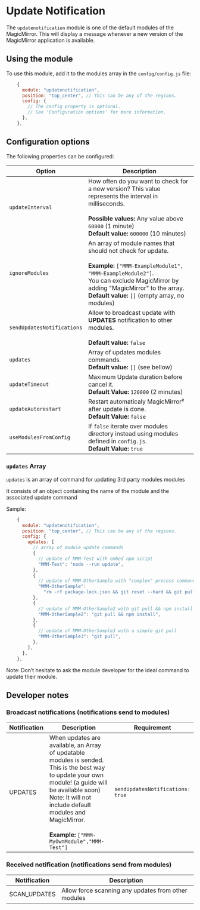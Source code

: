# Update Notification

The `updatenotification` module is one of the default modules of the
MagicMirror. This will display a message whenever a new version of the
MagicMirror application is available.

## Using the module

To use this module, add it to the modules array in the `config/config.js` file:

```js
    {
      module: "updatenotification",
      position: "top_center", // This can be any of the regions.
      config: {
        // The config property is optional.
        // See 'Configuration options' for more information.
      },
    },
```

## Configuration options

The following properties can be configured:

| Option                     | Description                                                                                                                                                                                                                                                   |
| -------------------------- | ------------------------------------------------------------------------------------------------------------------------------------------------------------------------------------------------------------------------------------------------------------- |
| `updateInterval`           | How often do you want to check for a new version? This value represents the interval in milliseconds. <br><br> **Possible values:** Any value above `60000` (1 minute) <br> **Default value:** `600000` (10 minutes)                                          |
| `ignoreModules`            | An array of module names that should not check for update. <br><br> **Example:** `["MMM-ExampleModule1", "MMM-ExampleModule2"]`.<br> You can exclude MagicMirror by adding "MagicMirror" to the array. <br> **Default value:** `[]` (empty array, no modules) |
| `sendUpdatesNotifications` | Allow to broadcast update with **UPDATES** notification to other modules.<br><br> **Default value:** `false`                                                                                                                                                  |
| `updates`                  | Array of updates modules commands. <br> **Default value:** `[]` (see bellow)                                                                                                                                                                                  |
| `updateTimeout`            | Maximum Update duration before cancel it. <br> **Default Value:** `120000` (2 minutes)                                                                                                                                                                        |
| `updateAutorestart`        | Restart automaticaly MagicMirror² after update is done. <br> **Default Value:** `false`                                                                                                                                                                       |
| `useModulesFromConfig`     | If `false` iterate over modules directory instead using modules defined in `config.js`. <br> **Default Value:** `true`                                                                                                                                        |

### `updates` Array

`updates` is an array of command for updating 3rd party modules modules

It consists of an object containing the name of the module and the associated
update command

Sample:

```js
    {
      module: "updatenotification",
      position: "top_center", // This can be any of the regions.
      config: {
        updates: [
          // array of module update commands
          {
            // update of MMM-Test with embed npm script
            "MMM-Test": "node --run update",
          },
          {
            // update of MMM-OtherSample with "complex" process command
            "MMM-OtherSample":
              "rm -rf package-lock.json && git reset --hard && git pull && npm install",
          },
          {
            // update of MMM-OtherSample2 with git pull && npm install command
            "MMM-OtherSample2": "git pull && npm install",
          },
          {
            // update of MMM-OtherSample3 with a simple git pull
            "MMM-OtherSample3": "git pull",
          },
        ],
      },
    },
```

Note: Don’t hesitate to ask the module developer for the ideal command to update
their module.

## Developer notes

### Broadcast notifications (notifications send to modules)

| Notification | Description                                                                                                                                                                                                                                                                      | Requirement                      |
| ------------ | -------------------------------------------------------------------------------------------------------------------------------------------------------------------------------------------------------------------------------------------------------------------------------- | -------------------------------- |
| UPDATES      | When updates are available, an Array of updatable modules is sended. <br> This is the best way to update your own module! (a guide will be available soon) <br> Note: It will not include default modules and MagicMirror. <br><br>**Example:** `["MMM-MyOwnModule","MMM-Test"]` | `sendUpdatesNotifications: true` |

### Received notification (notifications send from modules)

| Notification | Description                                         |
| ------------ | --------------------------------------------------- |
| SCAN_UPDATES | Allow force scanning any updates from other modules |
